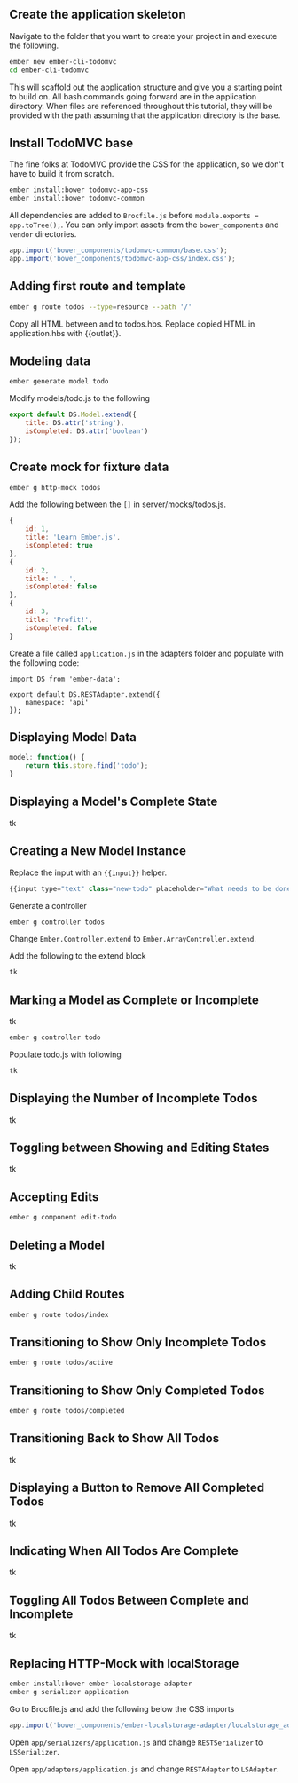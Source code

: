 ## Create the application skeleton

Navigate to the folder that you want to create your project in and execute the following.

```sh
ember new ember-cli-todomvc
cd ember-cli-todomvc
```

This will scaffold out the application structure and give you a starting point to build on. All bash commands going forward are in the application directory. When files are referenced throughout this tutorial, they will be provided with the path assuming that the application directory is the base.

## Install TodoMVC base

The fine folks at TodoMVC provide the CSS for the application, so we don't have to build it from scratch.

```sh
ember install:bower todomvc-app-css
ember install:bower todomvc-common
```

All dependencies are added to `Brocfile.js` before `module.exports = app.toTree();`. You can only import assets from the `bower_components` and `vendor` directories.

```javascript
app.import('bower_components/todomvc-common/base.css');
app.import('bower_components/todomvc-app-css/index.css');
```

## Adding first route and template

```sh
ember g route todos --type=resource --path '/'
```

Copy all HTML between <body> and </body> to todos.hbs. Replace copied HTML in application.hbs with {{outlet}}.

## Modeling data

```sh
ember generate model todo
```

Modify models/todo.js to the following
```javascript
export default DS.Model.extend({
	title: DS.attr('string'),
	isCompleted: DS.attr('boolean')
});
```

## Create mock for fixture data

```sh
ember g http-mock todos
```

Add the following between the `[]` in server/mocks/todos.js. 

```javascript
{
	id: 1,
	title: 'Learn Ember.js',
	isCompleted: true
},
{
	id: 2,
	title: '...',
	isCompleted: false
},
{
	id: 3,
	title: 'Profit!',
	isCompleted: false
}
```

Create a file called `application.js` in the adapters folder and populate with the following code:

```
import DS from 'ember-data';

export default DS.RESTAdapter.extend({
	namespace: 'api'
});
```

## Displaying Model Data

```javascript
model: function() {
	return this.store.find('todo');
}
```

## Displaying a Model's Complete State

tk

## Creating a New Model Instance

Replace the input with an `{{input}}` helper.

```javascript
{{input type="text" class="new-todo" placeholder="What needs to be done?" value=newTitle action="createTodo"}}
```

Generate a controller

```sh
ember g controller todos
```

Change `Ember.Controller.extend` to `Ember.ArrayController.extend`.

Add the following to the extend block
```javascript
tk
```

## Marking a Model as Complete or Incomplete

tk

```sh
ember g controller todo
```

Populate todo.js with following
```javascript
tk
```

## Displaying the Number of Incomplete Todos

tk

## Toggling between Showing and Editing States

tk

## Accepting Edits

```sh
ember g component edit-todo
```

## Deleting a Model

tk

## Adding Child Routes

```sh
ember g route todos/index
```

## Transitioning to Show Only Incomplete Todos

```sh
ember g route todos/active
```

## Transitioning to Show Only Completed Todos

```sh
ember g route todos/completed
```

## Transitioning Back to Show All Todos

tk

## Displaying a Button to Remove All Completed Todos

tk

## Indicating When All Todos Are Complete

tk

## Toggling All Todos Between Complete and Incomplete

tk

## Replacing HTTP-Mock with localStorage

```sh
ember install:bower ember-localstorage-adapter
ember g serializer application
```

Go to Brocfile.js and add the following below the CSS imports

```javascript
app.import('bower_components/ember-localstorage-adapter/localstorage_adapter.js');
```

Open `app/serializers/application.js` and change `RESTSerializer` to `LSSerializer`.

Open `app/adapters/application.js` and change `RESTAdapter` to `LSAdapter`.